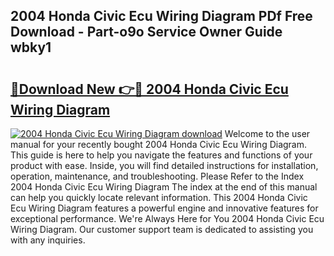 ## 2004 Honda Civic Ecu Wiring Diagram PDf Free Download - Part-o9o Service Owner Guide wbky1

# <h2><a href="http://dfi589.blite.top/?on=2004+Honda+Civic+Ecu+Wiring+Diagram">🔗Download New 👉🔴 2004 Honda Civic Ecu Wiring Diagram</a></h2>

[![2004 Honda Civic Ecu Wiring Diagram download](https://i.imgur.com/lujVjoI.png)](http://dfi589.blite.top/?on=2004+Honda+Civic+Ecu+Wiring+Diagram)
Welcome to the user manual for your recently bought 2004 Honda Civic Ecu Wiring Diagram. This guide is here to help you navigate the features and functions of your product with ease. Inside, you will find detailed instructions for installation, operation, maintenance, and troubleshooting. Please Refer to the Index 2004 Honda Civic Ecu Wiring Diagram The index at the end of this manual can help you quickly locate relevant information. This 2004 Honda Civic Ecu Wiring Diagram features a powerful engine and innovative features for exceptional performance. We're Always Here for You 2004 Honda Civic Ecu Wiring Diagram. Our customer support team is dedicated to assisting you with any inquiries.
